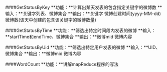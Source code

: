 ####GetStatusByKey
**功能：**计算出某天发表的包含指定关键字的微博数
**输入：**关键字列表、微博集合
**输出：**关键字  微博创建时间(yyyy-MM-dd)  微博数(该天中创建的包含该关键字的微博数量)

####GetStatusByTime
**功能：**筛选出特定时间段内发表的微博
**输入：**startTime和endTime、微博集合
**输出：**微博mid  微博内容

####GetStatusByUid
**功能：**筛选出特定用户发表的微博
**输入：**UID、微博集合
**输出：**微博mid  微博内容

####WordCount
**功能：**讲解mapReduce程序的写法


